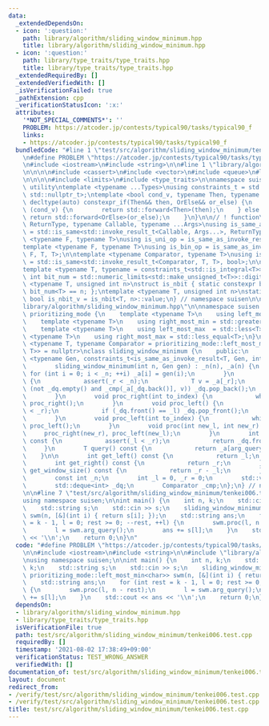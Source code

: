 ```yaml
---
data:
  _extendedDependsOn:
  - icon: ':question:'
    path: library/algorithm/sliding_window_minimum.hpp
    title: library/algorithm/sliding_window_minimum.hpp
  - icon: ':question:'
    path: library/type_traits/type_traits.hpp
    title: library/type_traits/type_traits.hpp
  _extendedRequiredBy: []
  _extendedVerifiedWith: []
  _isVerificationFailed: true
  _pathExtension: cpp
  _verificationStatusIcon: ':x:'
  attributes:
    '*NOT_SPECIAL_COMMENTS*': ''
    PROBLEM: https://atcoder.jp/contests/typical90/tasks/typical90_f
    links:
    - https://atcoder.jp/contests/typical90/tasks/typical90_f
  bundledCode: "#line 1 \"test/src/algorithm/sliding_window_minimum/tenkei006.test.cpp\"\
    \n#define PROBLEM \"https://atcoder.jp/contests/typical90/tasks/typical90_f\"\n\
    \n#include <iostream>\n#include <string>\n\n#line 1 \"library/algorithm/sliding_window_minimum.hpp\"\
    \n\n\n\n#include <cassert>\n#include <vector>\n#include <queue>\n#line 1 \"library/type_traits/type_traits.hpp\"\
    \n\n\n\n#include <limits>\n#include <type_traits>\n\nnamespace suisen {\n// !\
    \ utility\ntemplate <typename ...Types>\nusing constraints_t = std::enable_if_t<std::conjunction_v<Types...>,\
    \ std::nullptr_t>;\ntemplate <bool cond_v, typename Then, typename OrElse>\nconstexpr\
    \ decltype(auto) constexpr_if(Then&& then, OrElse&& or_else) {\n    if constexpr\
    \ (cond_v) {\n        return std::forward<Then>(then);\n    } else {\n       \
    \ return std::forward<OrElse>(or_else);\n    }\n}\n\n// ! function\ntemplate <typename\
    \ ReturnType, typename Callable, typename ...Args>\nusing is_same_as_invoke_result\
    \ = std::is_same<std::invoke_result_t<Callable, Args...>, ReturnType>;\ntemplate\
    \ <typename F, typename T>\nusing is_uni_op = is_same_as_invoke_result<T, F, T>;\n\
    template <typename F, typename T>\nusing is_bin_op = is_same_as_invoke_result<T,\
    \ F, T, T>;\n\ntemplate <typename Comparator, typename T>\nusing is_comparator\
    \ = std::is_same<std::invoke_result_t<Comparator, T, T>, bool>;\n\n// ! integral\n\
    template <typename T, typename = constraints_t<std::is_integral<T>>>\nconstexpr\
    \ int bit_num = std::numeric_limits<std::make_unsigned_t<T>>::digits;\ntemplate\
    \ <typename T, unsigned int n>\nstruct is_nbit { static constexpr bool value =\
    \ bit_num<T> == n; };\ntemplate <typename T, unsigned int n>\nstatic constexpr\
    \ bool is_nbit_v = is_nbit<T, n>::value;\n} // namespace suisen\n\n\n#line 8 \"\
    library/algorithm/sliding_window_minimum.hpp\"\n\nnamespace suisen {\nnamespace\
    \ prioritizing_mode {\n    template <typename T>\n    using left_most_min  = std::greater<T>;\n\
    \    template <typename T>\n    using right_most_min = std::greater_equal<T>;\n\
    \    template <typename T>\n    using left_most_max  = std::less<T>;\n    template\
    \ <typename T>\n    using right_most_max = std::less_equal<T>;\n}\n\ntemplate\
    \ <typename T, typename Comparator = prioritizing_mode::left_most_min<T>, constraints_t<is_comparator<Comparator,\
    \ T>> = nullptr>\nclass sliding_window_minimum {\n    public:\n        template\
    \ <typename Gen, constraints_t<is_same_as_invoke_result<T, Gen, int>> = nullptr>\n\
    \        sliding_window_minimum(int n, Gen gen) : _n(n), _a(n) {\n           \
    \ for (int i = 0; i < _n; ++i) _a[i] = gen(i);\n        }\n        void proc_right()\
    \ {\n            assert(_r < _n);\n            T v = _a[_r];\n            while\
    \ (not _dq.empty() and _cmp(_a[_dq.back()], v)) _dq.pop_back();\n            _dq.push_back(_r++);\n\
    \        }\n        void proc_right(int to_index) {\n            while (_r < to_index)\
    \ proc_right();\n        }\n        void proc_left() {\n            assert(_l\
    \ < _r);\n            if (_dq.front() == _l) _dq.pop_front();\n            ++_l;\n\
    \        }\n        void proc_left(int to_index) {\n            while (_l < to_index)\
    \ proc_left();\n        }\n        void proc(int new_l, int new_r) {\n       \
    \     proc_right(new_r), proc_left(new_l);\n        }\n        int arg_query()\
    \ const {\n            assert(_l < _r);\n            return _dq.front();\n   \
    \     }\n        T query() const {\n            return _a[arg_query()];\n    \
    \    }\n\n        int get_left() const {\n            return _l;\n        }\n\
    \        int get_right() const {\n            return _r;\n        }\n        int\
    \ get_window_size() const {\n            return _r - _l;\n        }\n    private:\n\
    \        const int _n;\n        int _l = 0, _r = 0;\n        std::vector<T> _a;\n\
    \        std::deque<int> _dq;\n        Comparator _cmp;\n};\n} // namespace suisen\n\
    \n\n#line 7 \"test/src/algorithm/sliding_window_minimum/tenkei006.test.cpp\"\n\
    using namespace suisen;\n\nint main() {\n    int n, k;\n    std::cin >> n >> k;\n\
    \    std::string s;\n    std::cin >> s;\n    sliding_window_minimum<char, prioritizing_mode::left_most_min<char>>\
    \ swm(n, [&](int i) { return s[i]; });\n    std::string ans;\n    for (int rest\
    \ = k - 1, l = 0; rest >= 0; --rest, ++l) {\n        swm.proc(l, n - rest);\n\
    \        l = swm.arg_query();\n        ans += s[l];\n    }\n    std::cout << ans\
    \ << '\\n';\n    return 0;\n}\n"
  code: "#define PROBLEM \"https://atcoder.jp/contests/typical90/tasks/typical90_f\"\
    \n\n#include <iostream>\n#include <string>\n\n#include \"library/algorithm/sliding_window_minimum.hpp\"\
    \nusing namespace suisen;\n\nint main() {\n    int n, k;\n    std::cin >> n >>\
    \ k;\n    std::string s;\n    std::cin >> s;\n    sliding_window_minimum<char,\
    \ prioritizing_mode::left_most_min<char>> swm(n, [&](int i) { return s[i]; });\n\
    \    std::string ans;\n    for (int rest = k - 1, l = 0; rest >= 0; --rest, ++l)\
    \ {\n        swm.proc(l, n - rest);\n        l = swm.arg_query();\n        ans\
    \ += s[l];\n    }\n    std::cout << ans << '\\n';\n    return 0;\n}"
  dependsOn:
  - library/algorithm/sliding_window_minimum.hpp
  - library/type_traits/type_traits.hpp
  isVerificationFile: true
  path: test/src/algorithm/sliding_window_minimum/tenkei006.test.cpp
  requiredBy: []
  timestamp: '2021-08-02 17:38:49+09:00'
  verificationStatus: TEST_WRONG_ANSWER
  verifiedWith: []
documentation_of: test/src/algorithm/sliding_window_minimum/tenkei006.test.cpp
layout: document
redirect_from:
- /verify/test/src/algorithm/sliding_window_minimum/tenkei006.test.cpp
- /verify/test/src/algorithm/sliding_window_minimum/tenkei006.test.cpp.html
title: test/src/algorithm/sliding_window_minimum/tenkei006.test.cpp
---
```

